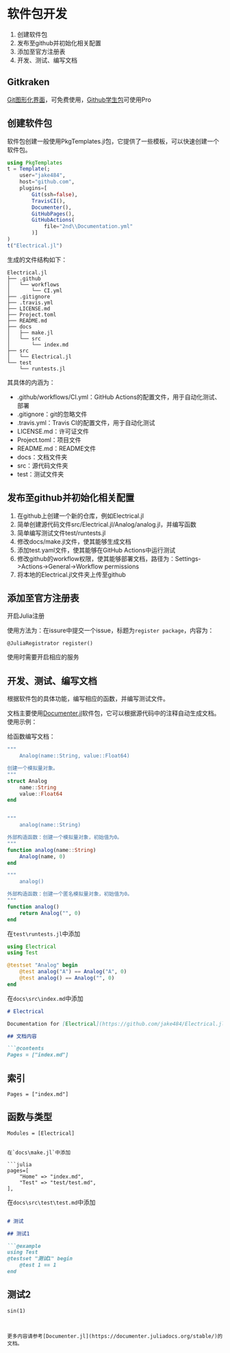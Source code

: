 # 软件包开发

1. 创建软件包
2. 发布至github并初始化相关配置
3. 添加至官方注册表
4. 开发、测试、编写文档

## Gitkraken

[Git图形化界面](https://www.gitkraken.com/)，可免费使用，[Github学生包](https://education.github.com/discount_requests/application)可使用Pro

## 创建软件包

软件包创建一般使用PkgTemplates.jl包，它提供了一些模板，可以快速创建一个软件包。

```julia
using PkgTemplates
t = Template(;
    user="jake484",
    host="github.com",
    plugins=[
        Git(ssh=false),
        TravisCI(),
        Documenter(),
        GitHubPages(),
        GitHubActions(
            file="2nd\\Documentation.yml"
        )]
)
t("Electrical.jl")
```

生成的文件结构如下：

```
Electrical.jl
├── .github
│   └── workflows
│       └── CI.yml
├── .gitignore
├── .travis.yml
├── LICENSE.md
├── Project.toml
├── README.md
├── docs
│   ├── make.jl
│   └── src
│       └── index.md
├── src
│   └── Electrical.jl
└── test
    └── runtests.jl
```

其具体的内涵为：

- .github/workflows/CI.yml：GitHub Actions的配置文件，用于自动化测试、部署
- .gitignore：git的忽略文件
- .travis.yml：Travis CI的配置文件，用于自动化测试
- LICENSE.md：许可证文件
- Project.toml：项目文件
- README.md：README文件
- docs：文档文件夹
- src：源代码文件夹
- test：测试文件夹

## 发布至github并初始化相关配置

1. 在github上创建一个新的仓库，例如Electrical.jl
2. 简单创建源代码文件src/Electrical.jl/Analog/analog.jl，并编写函数
3. 简单编写测试文件test/runtests.jl
4. 修改docs/make.jl文件，使其能够生成文档
5. 添加test.yaml文件，使其能够在GitHub Actions中运行测试
6. 修改github的workflow权限，使其能够部署文档，路径为：Settings->Actions->General->Workflow permissions
7. 将本地的Electrical.jl文件夹上传至github

## 添加至官方注册表

开启Julia注册

使用方法为：在issure中提交一个issue，标题为`register package`，内容为：

```
@JuliaRegistrator register()
```

使用时需要开启相应的服务

## 开发、测试、编写文档

根据软件包的具体功能，编写相应的函数，并编写测试文件。 

文档主要使用[Documenter.jl](https://documenter.juliadocs.org/stable/)软件包，它可以根据源代码中的注释自动生成文档。使用示例：

给函数编写文档：

```julia
"""
    Analog(name::String, value::Float64)

创建一个模拟量对象。
"""
struct Analog
    name::String
    value::Float64
end


"""
    analog(name::String)

外部构造函数：创建一个模拟量对象，初始值为0。
"""
function analog(name::String)
    Analog(name, 0)
end

"""
    analog()

外部构造函数：创建一个匿名模拟量对象，初始值为0。
"""
function analog()
    return Analog("", 0)
end
```

在`test\runtests.jl`中添加

```julia
using Electrical
using Test

@testset "Analog" begin
    @test analog("A") == Analog("A", 0)
    @test analog() == Analog("", 0)
end
```

在`docs\src\index.md`中添加

```markdown
# Electrical

Documentation for [Electrical](https://github.com/jake484/Electrical.jl).

## 文档内容

```@contents
Pages = ["index.md"]
```

## 索引

```@index
Pages = ["index.md"]
```

## 函数与类型

```@autodocs
Modules = [Electrical]
```
```

在`docs\make.jl`中添加

```julia
pages=[
    "Home" => "index.md",
    "Test" => "test/test.md",
],
```

在`docs\src\test\test.md`中添加

```markdown

# 测试

## 测试1

```@example
using Test
@testset "测试1" begin
    @test 1 == 1
end
```

## 测试2

```@example
sin(1)
```

```


更多内容请参考[Documenter.jl](https://documenter.juliadocs.org/stable/)的文档。